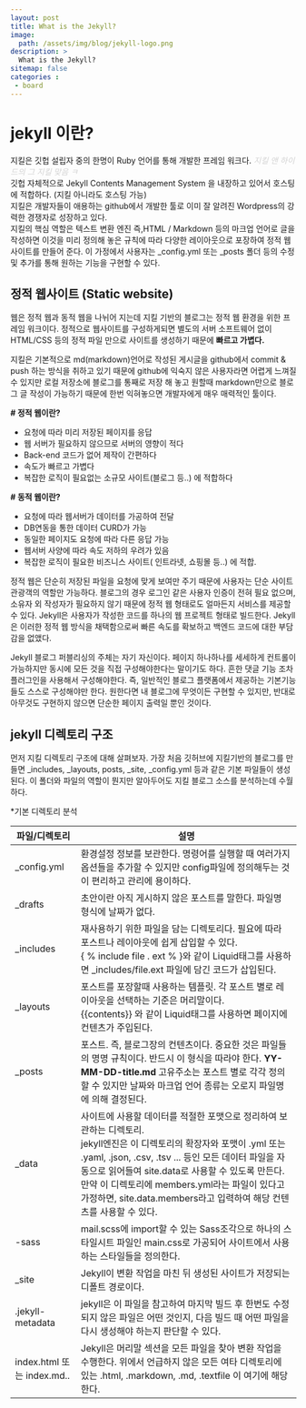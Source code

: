 ```yaml
---
layout: post
title: What is the Jekyll? 
image: 
  path: /assets/img/blog/jekyll-logo.png
description: >
  What is the Jekyll? 
sitemap: false
categories :
 - board
---
```


jekyll 이란?
==

지킬은 깃헙 설립자 중의 한명이 Ruby 언어를 통해 개발한 프레임 워크다. 
<span style="color:lightgray">_지킬 앤 하이드의 그 지킬 맞음 ㅋ_</span>  <br/>
깃헙 자체적으로 Jekyll Contents Management System 을 내장하고 있어서 호스팅에 적합하다. (지킬 아니라도 호스팅 가능) <br/>
지킬은 개발자들이 애용하는 github에서 개발한 툴로 이미 잘 알려진 Wordpress의 강력한 경쟁자로 성장하고 있다.<br/>
지킬의 핵심 역할은 텍스트 변환 엔진 즉,HTML / Markdown 등의 마크업 언어로 글을 작성하면 이것을 미리 정의해 놓은 규칙에 따라 다양한 레이아웃으로 포장하여 정적 웹사이트를 만들어 준다. 이 가정에서 사용자는 _config.yml 또는 _posts 폴더 등의 수정 및 추가를 통해 원하는 기능을 구현할 수 있다.

정적 웹사이트 (Static website)
--
웹은 정적 웹과 동적 웹을 나뉘어 지는데 지킬 기반의 블로그는 정적 웹 환경을 위한 프레임 워크이다. 
정적으로 웹사이트를 구성하게되면 별도의 서버 소프트웨어 없이 HTML/CSS 등의 정적 파일 만으로 사이트를 생성하기 때문에 **빠르고 가볍다.** 

지킬은 기본적으로 md(markdown)언어로 작성된 게시글을 github에서 commit & push 하는 방식을 취하고 있기 때문에 github에 익숙지 않은 사용자라면 어렵게 느껴질 수 있지만 로컬 저장소에 블로그를 통째로 저장 해 놓고 원할때 markdown만으로 블로그 글 작성이 가능하기 때문에 한번 익혀놓으면 개발자에게 매우 매력적인 툴이다. 

**# 정적 웹이란?**  
+ 요청에 따라 미리 저장된 페이지를 응답
+ 웹 서버가 필요하지 않으므로 서버의 영향이 적다
+ Back-end 코드가 없어 제작이 간편하다
+ 속도가 빠르고 가볍다
+ 복잡한 로직이 필요없는 소규모 사이트(블로그 등..) 에 적합하다

**# 동적 웹이란?**
+ 요청에 따라 웹서버가 데이터를 가공하여 전달
+ DB연동을 통한 데이터 CURD가 가능 
+ 동일한 페이지도 요청에 따라 다른 응답 가능 
+ 웹서버 사양에 따라 속도 저하의 우려가 있음
+ 복잡한 로직이 필요한 비즈니스 사이트( 인트라넷, 쇼핑몰 등..) 에 적합. 

정적 웹은 단순히 저장된 파일을 요청에 맞게 보여만 주기 때문에 사용자는 단순 사이트 관광객의 역할만 가능하다. 블로그의 경우 로그인 같은 사용자 인증이 전혀 필요 없으며, 소유자 외 작성자가 필요하지 않기 때문에 정적 웹 형태로도 얼마든지 서비스를 제공할 수 있다. Jekyll은 사용자가 작성한 코드를 하나의 웹 프로젝트 형태로 빌드한다. Jekyll은 이러한 정적 웹 방식을 채택함으로써 빠른 속도를 확보하고 백엔드 코드에 대한 부담감을 없앴다. 

Jekyll 블로그 퍼블리싱의 주체는 자기 자신이다. 페이지 하나하나를 세세하게 컨트롤이 가능하지만 동시에 모든 것을 직접 구성해야한다는 말이기도 하다. 
흔한 댓글 기능 조차 플러그인을 사용해서 구성해야한다. 즉, 일반적인 블로그 플랫폼에서 제공하는 기본기능들도 스스로 구성해야만 한다. 원한다면 내 블로그에 무엇이든 구현할 수 있지만, 반대로 아무것도 구현하지 않으면 단순한 페이지 출력일 뿐인 것이다. 

jekyll 디렉토리 구조 
--
먼저 지킬 디렉토리 구조에 대해 살펴보자. 
가장 처음 깃허브에 지킬기반의 블로그를 만들면 _includes, _layouts, posts, _site, _config.yml 등과 같은 기본 파일들이 생성된다. 이 폴더와 파일의 역할이 뭔지만 알아두어도 지킬 블로그 소스를 분석하는데 수월하다.

*기본 디렉토리 분석 

|파일/디렉토리|설명|
|---|---|
|_config.yml| 환경설정 정보를 보관한다. 명령어를 실행할 때 여러가지 옵션들을 추가할 수 있지만 config파일에 정의해두는 것이 편리하고 관리에 용이하다.|
|_drafts |초안이란 아직 게시하지 않은 포스트를 말한다. 파일명 형식에 날짜가 없다. |
|_includes|재사용하기 위한 파일을 담는 디렉토리다. 필요에 따라 포스트나 레이아웃에 쉽게 삽입할 수 있다. <br/>{ % include file . ext % }와 같이 Liquid태그를 사용하면 _includes/file.ext 파일에 담긴 코드가 삽입된다. |
|_layouts|포스트를 포장할때 사용하는 템플릿. 각 포스트 별로 레이아웃을 선택하는 기준은 머리말이다. <br/>{{contents}} 와 같이 Liquid태그를 사용하면 페이지에 컨텐츠가 주입된다. |
|_posts|포스트. 즉, 블로그장의 컨텐츠이다. 중요한 것은 파일들의 명명 규칙이다. 반드시 이 형식을 따라야 한다. **YY-MM-DD-title.md** 고유주소는 포스트 별로 각각 정의할 수 있지만 날짜와 마크업 언어 종류는 오로지 파일명에 의해 결정된다. |
|_data| 사이트에 사용할 데이터를 적절한 포맷으로 정리하여 보관하는 디렉토리. <br/> jekyll엔진은 이 디렉토리의 확장자와 포맷이 .yml 또는 .yaml, .json, .csv, .tsv ... 등인 모든 데이터 파일을 자동으로 읽어들여 site.data로 사용할 수 있도록 만든다. 만약 이 디렉토리에 members.yml라는 파일이 있다고 가정하면, site.data.members라고 입력하여 해당 컨텐츠를 사용할 수 있다. |
|-sass|mail.scss에 import할 수 있는 Sass조각으로 하나의 스타일시트 파일인 main.css로 가공되어 사이트에서 사용하는 스타일들을 정의한다. |
|_site |Jekyll이 변환 작업을 마친 뒤 생성된 사이트가 저장되는 디폴트 경로이다.|
|.jekyll-metadata | jekyll은 이 파일을 참고하여 마지막 빌드 후 한번도 수정되지 않은 파일은 어떤 것인지, 다음 빌드 때 어떤 파일을 다시 생성해야 하는지 판단할 수 있다. |
|index.html 또는 index.md..|Jekyll은 머리말 섹션을 모든 파일을 찾아 변환 작업을 수행한다. 위에서 언급하지 않은 모든 여타 디렉토리에 있는 .html, .markdown, .md, .textfile 이 여기에 해당한다. |




